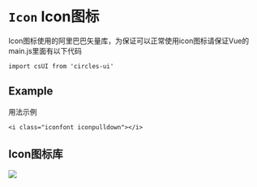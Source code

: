 # `Icon` Icon图标
Icon图标使用的阿里巴巴矢量库，为保证可以正常使用icon图标请保证Vue的main.js里面有以下代码
```
import csUI from 'circles-ui'
```

## Example
用法示例
```
<i class="iconfont iconpulldown"></i>

```
## Icon图标库

![](https://rightinhome.oss-cn-hangzhou.aliyuncs.com/jlbk_xcx/2020/09/08/1599543372522.png)
